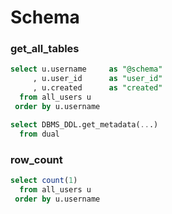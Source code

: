 # Schema

### get_all_tables
````sql
select u.username     as "@schema"
     , u.user_id      as "user_id"
     , u.created      as "created"
  from all_users u
 order by u.username
````
```sql
select DBMS_DDL.get_metadata(...)
  from dual
```

### row_count

````sql
select count(1)
  from all_users u
 order by u.username
````
